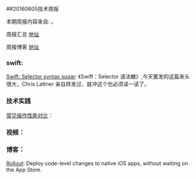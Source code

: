 
##20160605技术周报

本期周报内容来自: 。

周报汇总 [地址](https://github.com/BaiduHiDeviOS/iOS-Tech-Weekly)

周报博客 [地址](http://baiduhidevios.github.io/)


### swift:

[Swift: Selector syntax sugar](https://medium.com/swift-programming/swift-selector-syntax-sugar-81c8a8b10df3#.hmwllnbqs): 《Swift：Selector 语法糖》,今天要发的这篇来头很大，Chris Lattner 亲自转发过，就冲这个也必须读一读了。

### 技术实践

[常见操作性能对比](http://swift.gg/2016/05/25/friday-qa-2016-04-15-performance-comparisons-of-common-operations-2016-edition/)： 

### 视频：



### 博客：

[Rollout](https://rollout.io/): Deploy code-level changes to native iOS apps,
without waiting on the App Store.

